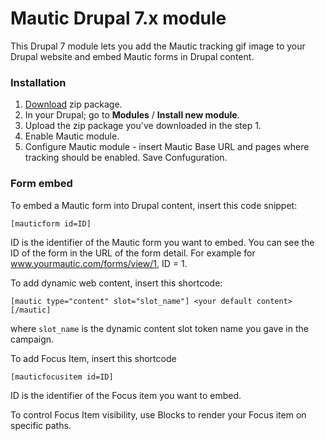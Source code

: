 Mautic Drupal 7.x module
========================

This Drupal 7 module lets you add the Mautic tracking gif image to your Drupal website and embed Mautic forms in Drupal content.

### Installation

1. [Download](https://github.com/mautic/mautic-drupal/archive/7.x.zip) zip package.
2. In your Drupal; go to **Modules** / **Install new module**.
3. Upload the zip package you've downloaded in the step 1.
4. Enable Mautic module.
5. Configure Mautic module - insert Mautic Base URL and pages where tracking should be enabled. Save Confuguration.

### Form embed

To embed a Mautic form into Drupal content, insert this code snippet:

`[mauticform id=ID]`

ID is the identifier of the Mautic form you want to embed. You can see the ID of the form in the URL of the form detail. For example for www.yourmautic.com/forms/view/1, ID = 1.

To add dynamic web content, insert this shortcode:

`[mautic type="content" slot="slot_name"] <your default content> [/mautic]`

where `slot_name` is the dynamic content slot token name you gave in the campaign.

To add Focus Item, insert this shortcode

`[mauticfocusitem id=ID]`

ID is the identifier of the Focus item you want to embed.

To control Focus Item visibility, use Blocks to render your Focus item on specific paths.
